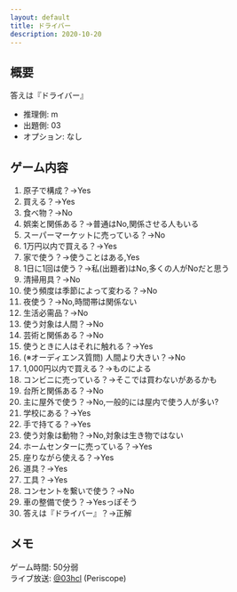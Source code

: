 ```yaml
---
layout: default
title: ドライバー
description: 2020-10-20
---
```


## 概要

答えは『ドライバー』

- 推理側: m
- 出題側: 03
- オプション: なし

## ゲーム内容

1. 原子で構成？→Yes
2. 買える？→Yes
3. 食べ物？→No
4. 娯楽と関係ある？→普通はNo,関係させる人もいる
5. スーパーマーケットに売っている？→No
6. 1万円以内で買える？→Yes
7. 家で使う？→使うことはある,Yes
8. 1日に1回は使う？→私(出題者)はNo,多くの人がNoだと思う
9. 清掃用具？→No
10. 使う頻度は季節によって変わる？→No
11. 夜使う？→No,時間帯は関係ない
12. 生活必需品？→No
13. 使う対象は人間？→No
14. 芸術と関係ある？→No
15. 使うときに人はそれに触れる？→Yes
16. (※オーディエンス質問) 人間より大きい？→No
17. 1,000円以内で買える？→ものによる
18. コンビニに売っている？→そこでは買わないがあるかも
19. 台所と関係ある？→No
20. 主に屋外で使う？→No,一般的には屋内で使う人が多い?
21. 学校にある？→Yes
22. 手で持てる？→Yes
23. 使う対象は動物？→No,対象は生き物ではない
24. ホームセンターに売っている？→Yes
25. 座りながら使える？→Yes
26. 道具？→Yes
27. 工具？→Yes
28. コンセントを繋いで使う？→No
29. 車の整備で使う？→Yesっぽそう
30. 答えは『ドライバー』？→正解

## メモ

ゲーム時間: 50分弱  
ライブ放送: [@03hcl](https://www.periscope.tv/03hcl/1BRKjYZmPvaxw) (Periscope)
